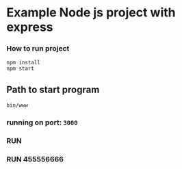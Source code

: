 # Example Node js project with express

### How to run project
```
npm install
npm start
```

## Path to start program 
```
bin/www
```
### running on port: `3000`
### RUN 
### RUN 455556666